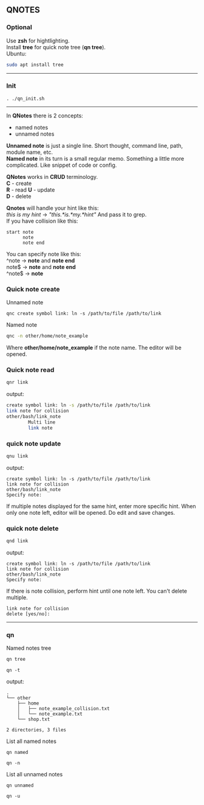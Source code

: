 ## QNOTES
### Optional
Use __zsh__ for hightlighting.  
Install __tree__ for quick note tree (__qn tree__).  
Ubuntu:
``` bash
sudo apt install tree
```
___

### Init
```
. ./qn_init.sh
```

___

In __QNotes__ there is 2 concepts:
 * named notes
 * unnamed notes

__Unnamed note__ is just a single line. Short thought, command line, path, module name, etc.  
__Named note__ in its turn is a small regular memo. Something a little more complicated. Like snippet of code or config.  

__QNotes__ works in __CRUD__ terminology.  
__C__ - create  
__R__ - read
__U__ - update  
__D__ - delete

__Qnotes__ will handle your hint like this:  
*this is my hint* -> *"this.\*is.\*my.\*hint"*
And pass it to grep.  
If you have collision like this:
```
start note
      note
      note end
```
You can specify note like this:  
^note   ->  __note__ and __note end__  
note$   ->  __note__ and __note end__  
^note$  ->  __note__  


### __Quick note create__
Unnamed note
```
qnc create symbol link: ln -s /path/to/file /path/to/link
```
Named note
``` bash
qnc -n other/home/note_example
```
Where __other/home/note_example__ if the note name.
The editor will be opened.

### __Quick note read__  
``` bash
qnr link 
```
output:
``` bash
create symbol link: ln -s /path/to/file /path/to/link
link note for collision
other/bash/link_note
        Multi line
        link note
```

### __quick note update__

``` bash
qnu link 
```

output:
```
create symbol link: ln -s /path/to/file /path/to/link
link note for collision
other/bash/link_note
Specify note:
```
If multiple notes displayed for the same hint, enter more specific hint. When only one note left, editor will be opened. Do edit and save changes.  

### __quick note delete__

``` bash
qnd link 
```

output:
```
create symbol link: ln -s /path/to/file /path/to/link
link note for collision
other/bash/link_note
Specify note:  
``` 
If there is note collision, perform hint until one note left. You can't delete multiple.
```
link note for collision
delete [yes/no]:  
``` 

___
### __qn__  
Named notes tree
``` bash
qn tree
```
```
qn -t
```
output:
```
.
└── other
    ├── home
    │   ├── note_example_collision.txt
    │   └── note_example.txt
    └── shop.txt

2 directories, 3 files
```

List all named notes
```
qn named
```
```
qn -n
```

List all unnamed notes
```
qn unnamed
```
```
qn -u
```


